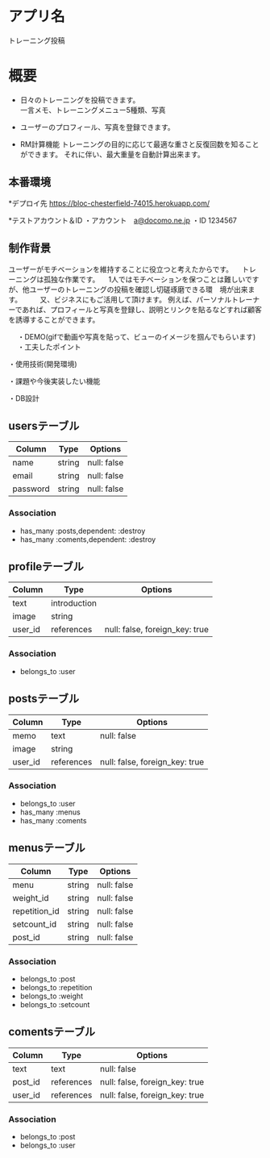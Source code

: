 # アプリ名
トレーニング投稿

# 概要
* 日々のトレーニングを投稿できます。  
  一言メモ、トレーニングメニュー5種類、写真

* ユーザーのプロフィール、写真を登録できます。

* RM計算機能
  トレーニングの目的に応じて最適な重さと反復回数を知ることができます。
  それに伴い、最大重量を自動計算出来ます。　
　
　
## 本番環境　
*デプロイ先
  https://bloc-chesterfield-74015.herokuapp.com/

*テストアカウント＆ID
  ・アカウント　a@docomo.ne.jp
  ・ID        1234567


## 制作背景
  ユーザーがモチベーションを維持することに役立つと考えたからです。
　トレーニングは孤独な作業です。
　1人ではモチベーションを保つことは難しいですが、他ユーザーのトレーニングの投稿を確認し切磋琢磨できる環　境が出来ます。
　
　又、ビジネスにもご活用して頂けます。
  例えば、パーソナルトレーナーであれば、プロフィールと写真を登録し、説明とリンクを貼るなどすれば顧客を誘導することができます。

　
・DEMO(gifで動画や写真を貼って、ビューのイメージを掴んでもらいます)
　
・工夫したポイント

・使用技術(開発環境)

・課題や今後実装したい機能

・DB設計

## usersテーブル
|Column|Type|Options|
|------|----|-------|
|name|string|null: false|
|email|string|null: false|
|password|string|null: false|
### Association
- has_many :posts,dependent: :destroy
- has_many :coments,dependent: :destroy


## profileテーブル
|Column|Type|Options|
|------|----|-------|
|text|introduction||
|image|string|
|user_id|references|null: false, foreign_key: true|
### Association
- belongs_to :user


## postsテーブル
|Column|Type|Options|
|------|----|-------|
|memo|text|null: false|
|image|string|
|user_id|references|null: false, foreign_key: true|
### Association
- belongs_to :user
- has_many :menus
- has_many :coments


## menusテーブル
|Column|Type|Options|
|------|----|-------|
|menu|string|null: false|
|weight_id|string|null: false|
|repetition_id|string|null: false|
|setcount_id|string|null: false|
|post_id|string|null: false|
### Association
- belongs_to :post
- belongs_to :repetition
- belongs_to :weight
- belongs_to :setcount


## comentsテーブル
|Column|Type|Options|
|------|----|-------|
|text|text|null: false|
|post_id|references|null: false, foreign_key: true|
|user_id|references|null: false, foreign_key: true|
### Association
- belongs_to :post
- belongs_to :user













